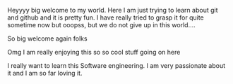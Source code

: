 Heyyyy big welcome to my world. Here I am just trying to learn about git and github and it is pretty fun. I have really tried to grasp it for quite sometime now but ooopss, but we do not give up in this world....


So big welcome again folks

Omg I am really enjoying this so so cool stuff going on here


I really want to learn this Software engineering. I am very passionate about it and I am so far loving it.


